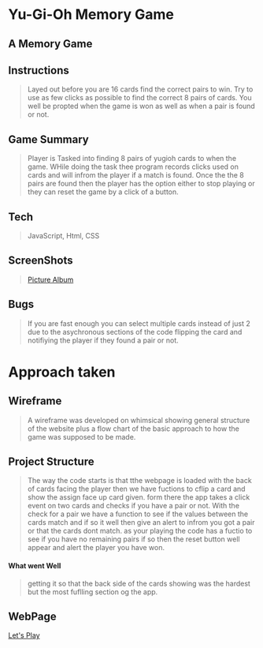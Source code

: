 # Yu-Gi-Oh Memory Game
## A Memory Game



## Instructions 

>Layed out before you are 16 cards find the correct pairs to win. Try to use as few clicks as possible to find the correct 8 pairs of cards. You well be propted when the game is won as well as when a pair is found or not. 

## Game Summary
>Player is Tasked into finding 8 pairs of yugioh cards to when the game. WHile doing the task thee program records clicks used on cards and will infrom the player if a match is found. Once the the 8 pairs are found then the player has the option either to stop playing or they can reset the game by a click of a button.


## Tech
> JavaScript, Html, CSS

## ScreenShots
>[Picture Album](https://imgur.com/a/2WTROjR)

## Bugs
>If you are fast enough you can select multiple cards instead of just 2 due to the asychronous sections of the code flipping the card and notifiying the player if they found a pair or not. 

# Approach taken
 ## Wireframe
>A wireframe was developed on whimsical showing general structure of the website plus a flow chart of the basic approach to how the game was supposed to be made.

## Project Structure

>The way the code starts is that tthe webpage is loaded with the back of cards facing the player then we have fuctions to cflip a card and show the assign face up card given. form there the app takes a click event on two cards and checks if you have a pair or not. With the check for a pair we have a function to see if the values between the cards match and if so it well then give an alert to infrom you got a pair or that the cards dont match. as your playing the code has a fuctio to see if you have no remaining pairs if so then the reset button well appear and alert the player you have won.
#### What went Well
>getting it so that the back side of the cards showing was the hardest but the most fuflling section og the app. 

## WebPage

[Let's Play](https://navjeet.netlify.app/)